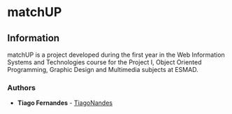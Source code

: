 # matchUP

## Information

matchUP is a project developed during the first year in the Web Information Systems and Technologies course for the Project I, Object Oriented Programming, Graphic Design and Multimedia subjects at ESMAD. 


### Authors

* **Tiago Fernandes** - [TiagoNandes](https://github.com/TiagoNandes)
